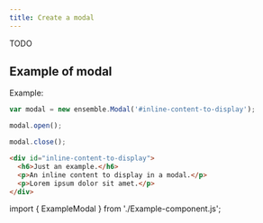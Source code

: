 ```yaml
---
title: Create a modal
---
```


TODO

## Example of modal

Example:

```js
var modal = new ensemble.Modal('#inline-content-to-display');

```

```js
modal.open();

modal.close();
```

```html
<div id="inline-content-to-display">
  <h6>Just an example.</h6>
  <p>An inline content to display in a modal.</p>
  <p>Lorem ipsum dolor sit amet.</p>
</div>
```

import { ExampleModal } from './Example-component.js';

<ExampleModal/>

